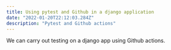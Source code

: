 ```yaml
---
title: Using pytest and Github in a django application
date: "2022-01-20T22:12:03.284Z"
description: "Pytest and Github actions"
---
```


We can carry out testing on a django app using Github actions.